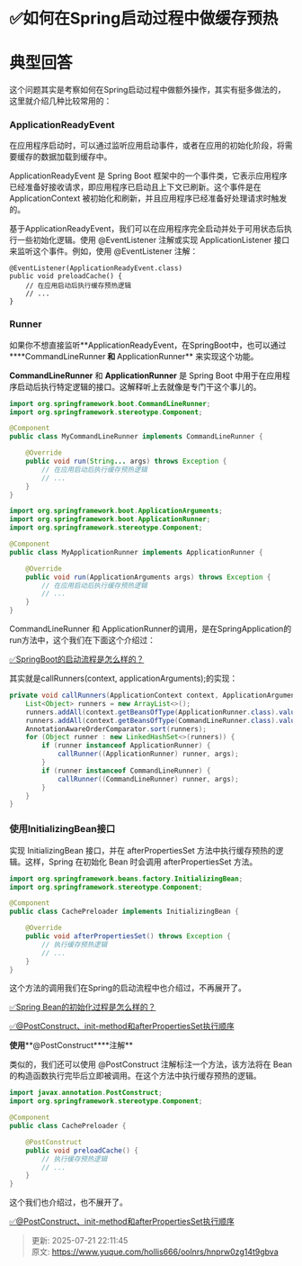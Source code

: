# ✅如何在Spring启动过程中做缓存预热

# 典型回答


这个问题其实是考察如何在Spring启动过程中做额外操作，其实有挺多做法的，这里就介绍几种比较常用的：



### ApplicationReadyEvent


在应用程序启动时，可以通过监听应用启动事件，或者在应用的初始化阶段，将需要缓存的数据加载到缓存中。



ApplicationReadyEvent 是 Spring Boot 框架中的一个事件类，它表示应用程序已经准备好接收请求，即应用程序已启动且上下文已刷新。这个事件是在 ApplicationContext 被初始化和刷新，并且应用程序已经准备好处理请求时触发的。



基于ApplicationReadyEvent，我们可以在应用程序完全启动并处于可用状态后执行一些初始化逻辑。使用 @EventListener 注解或实现 ApplicationListener 接口来监听这个事件。例如，使用 @EventListener 注解：



```plain
@EventListener(ApplicationReadyEvent.class)
public void preloadCache() {
    // 在应用启动后执行缓存预热逻辑
    // ...
}

```

### Runner


如果你不想直接监听**<font style="color:rgb(15, 15, 15);">ApplicationReadyEvent，在SpringBoot中，也可以通过</font>****<font style="color:rgb(15, 15, 15);">CommandLineRunner</font>**<font style="color:rgb(15, 15, 15);"> 和 </font>**<font style="color:rgb(15, 15, 15);">ApplicationRunner</font>**<font style="color:rgb(15, 15, 15);"> 来实现这个功能。</font>

<font style="color:rgb(15, 15, 15);"></font>

**<font style="color:rgb(15, 15, 15);">CommandLineRunner</font>**<font style="color:rgb(15, 15, 15);"> 和 </font>**<font style="color:rgb(15, 15, 15);">ApplicationRunner</font>**<font style="color:rgb(15, 15, 15);"> 是 Spring Boot 中用于在应用程序启动后执行特定逻辑的接口。这解释听上去就像是专门干这个事儿的。</font>

<font style="color:rgb(15, 15, 15);"></font>

```java
import org.springframework.boot.CommandLineRunner;
import org.springframework.stereotype.Component;

@Component
public class MyCommandLineRunner implements CommandLineRunner {

    @Override
    public void run(String... args) throws Exception {
        // 在应用启动后执行缓存预热逻辑
        // ...
    }
}

```



```java
import org.springframework.boot.ApplicationArguments;
import org.springframework.boot.ApplicationRunner;
import org.springframework.stereotype.Component;

@Component
public class MyApplicationRunner implements ApplicationRunner {

    @Override
    public void run(ApplicationArguments args) throws Exception {
        // 在应用启动后执行缓存预热逻辑
        // ...
    }
}

```



CommandLineRunner 和 ApplicationRunner的调用，是在SpringApplication的run方法中，这个我们在下面这个介绍过：

[✅SpringBoot的启动流程是怎么样的？](https://www.yuque.com/hollis666/oolnrs/fadkbgd4fyv8816p)



其实就是callRunners(context, applicationArguments);的实现：



```java
private void callRunners(ApplicationContext context, ApplicationArguments args) {
    List<Object> runners = new ArrayList<>();
    runners.addAll(context.getBeansOfType(ApplicationRunner.class).values());
    runners.addAll(context.getBeansOfType(CommandLineRunner.class).values());
    AnnotationAwareOrderComparator.sort(runners);
    for (Object runner : new LinkedHashSet<>(runners)) {
        if (runner instanceof ApplicationRunner) {
            callRunner((ApplicationRunner) runner, args);
        }
        if (runner instanceof CommandLineRunner) {
            callRunner((CommandLineRunner) runner, args);
        }
    }
}

```



### **使用****InitializingBean****接口**


实现 InitializingBean 接口，并在 afterPropertiesSet 方法中执行缓存预热的逻辑。这样，Spring 在初始化 Bean 时会调用 afterPropertiesSet 方法。



```java
import org.springframework.beans.factory.InitializingBean;
import org.springframework.stereotype.Component;

@Component
public class CachePreloader implements InitializingBean {

    @Override
    public void afterPropertiesSet() throws Exception {
        // 执行缓存预热逻辑
        // ...
    }
}

```



这个方法的调用我们在Spring的启动流程中也介绍过，不再展开了。



[✅Spring Bean的初始化过程是怎么样的？](https://www.yuque.com/hollis666/oolnrs/zlvhpz)



[✅@PostConstruct、init-method和afterPropertiesSet执行顺序](https://www.yuque.com/hollis666/oolnrs/sgf2ipp88i6qk803)



**使用****@PostConstruct****注解**



类似的，我们还可以使用 @PostConstruct 注解标注一个方法，该方法将在 Bean 的构造函数执行完毕后立即被调用。在这个方法中执行缓存预热的逻辑。



```java
import javax.annotation.PostConstruct;
import org.springframework.stereotype.Component;

@Component
public class CachePreloader {

    @PostConstruct
    public void preloadCache() {
        // 执行缓存预热逻辑
        // ...
    }
}

```



这个我们也介绍过，也不展开了。



[✅@PostConstruct、init-method和afterPropertiesSet执行顺序](https://www.yuque.com/hollis666/oolnrs/sgf2ipp88i6qk803)



> 更新: 2025-07-21 22:11:45  
> 原文: <https://www.yuque.com/hollis666/oolnrs/hnprw0zg14t9gbva>